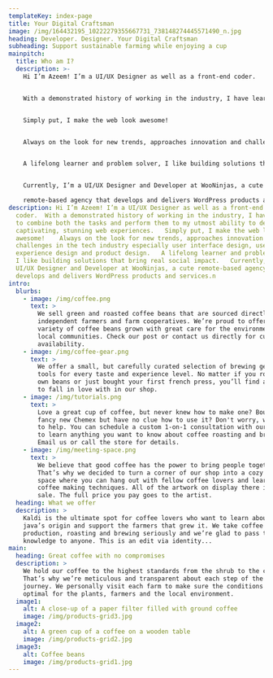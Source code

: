 ```yaml
---
templateKey: index-page
title: Your Digital Craftsman
image: /img/164432195_10222279355667731_738148274445571490_n.jpg
heading: Developer. Designer. Your Digital Craftsman
subheading: Support sustainable farming while enjoying a cup
mainpitch:
  title: Who am I?
  description: >-
    Hi I’m Azeem! I’m a UI/UX Designer as well as a front-end coder.


    With a demonstrated history of working in the industry, I have learnt to combine both the tasks and perform them to my utmost ability to deliver captivating, stunning web experiences. 


    Simply put, I make the web look awesome!  


    Always on the look for new trends, approaches innovation and challenges in the tech industry especially user interface design, user experience design and product design. 


    A lifelong learner and problem solver, I like building solutions that bring real social impact. 


    Currently, I’m a UI/UX Designer and Developer at WooNinjas, a cute

    remote-based agency that develops and delivers WordPress products and services.
description: Hi I’m Azeem! I’m a UI/UX Designer as well as a front-end
  coder.  With a demonstrated history of working in the industry, I have learnt
  to combine both the tasks and perform them to my utmost ability to deliver
  captivating, stunning web experiences.   Simply put, I make the web look
  awesome!    Always on the look for new trends, approaches innovation and
  challenges in the tech industry especially user interface design, user
  experience design and product design.   A lifelong learner and problem solver,
  I like building solutions that bring real social impact.   Currently, I’m a
  UI/UX Designer and Developer at WooNinjas, a cute remote-based agency that
  develops and delivers WordPress products and services.n
intro:
  blurbs:
    - image: /img/coffee.png
      text: >
        We sell green and roasted coffee beans that are sourced directly from
        independent farmers and farm cooperatives. We’re proud to offer a
        variety of coffee beans grown with great care for the environment and
        local communities. Check our post or contact us directly for current
        availability.
    - image: /img/coffee-gear.png
      text: >
        We offer a small, but carefully curated selection of brewing gear and
        tools for every taste and experience level. No matter if you roast your
        own beans or just bought your first french press, you’ll find a gadget
        to fall in love with in our shop.
    - image: /img/tutorials.png
      text: >
        Love a great cup of coffee, but never knew how to make one? Bought a
        fancy new Chemex but have no clue how to use it? Don't worry, we’re here
        to help. You can schedule a custom 1-on-1 consultation with our baristas
        to learn anything you want to know about coffee roasting and brewing.
        Email us or call the store for details.
    - image: /img/meeting-space.png
      text: >
        We believe that good coffee has the power to bring people together.
        That’s why we decided to turn a corner of our shop into a cozy meeting
        space where you can hang out with fellow coffee lovers and learn about
        coffee making techniques. All of the artwork on display there is for
        sale. The full price you pay goes to the artist.
  heading: What we offer
  description: >
    Kaldi is the ultimate spot for coffee lovers who want to learn about their
    java’s origin and support the farmers that grew it. We take coffee
    production, roasting and brewing seriously and we’re glad to pass that
    knowledge to anyone. This is an edit via identity...
main:
  heading: Great coffee with no compromises
  description: >
    We hold our coffee to the highest standards from the shrub to the cup.
    That’s why we’re meticulous and transparent about each step of the coffee’s
    journey. We personally visit each farm to make sure the conditions are
    optimal for the plants, farmers and the local environment.
  image1:
    alt: A close-up of a paper filter filled with ground coffee
    image: /img/products-grid3.jpg
  image2:
    alt: A green cup of a coffee on a wooden table
    image: /img/products-grid2.jpg
  image3:
    alt: Coffee beans
    image: /img/products-grid1.jpg
---
```

